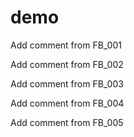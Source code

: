 # demo

Add comment from FB_001

Add comment from FB_002

Add comment from FB_003

Add comment from FB_004

Add comment from FB_005
